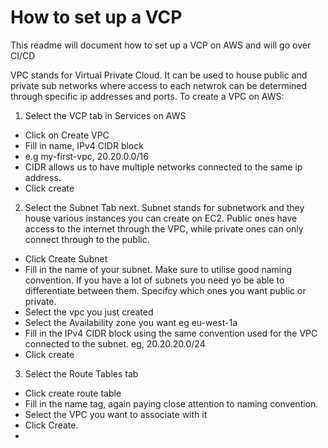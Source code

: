 # How to set up a VCP

This readme will document how to set up a VCP on AWS and will go over CI/CD

VPC stands for Virtual Private Cloud. It can be used to house public and private sub networks where access to each netwrok can be determined through specific ip addresses and ports.
To create a VPC on AWS:

1. Select the VCP tab in Services on AWS
  - Click on Create VPC
  - Fill in name, IPv4 CIDR block
  - e.g my-first-vpc, 20.20.0.0/16
  - CIDR allows us to have multiple networks connected to the same ip address.
  - Click create

2. Select the Subnet Tab next. Subnet stands for subnetwork and they house various instances you can create on EC2. Public ones have access to the internet through the VPC, while private ones can only connect through to the public.
  - Click Create Subnet
  - Fill in the name of your subnet. Make sure to utilise good naming convention. If you have a lot of subnets you need yo be able to differentiate between them. Specifcy which ones you want public or private.
  - Select the vpc you just created
  - Select the Availability zone you want eg eu-west-1a
  - Fill in the IPv4 CIDR block using the same convention used for the VPC connected to the subnet. eg, 20.20.20.0/24
  - Click create

3. Select the Route Tables tab
  - Click create route table
  - Fill in the name tag, again paying close attention to naming convention.
  - Select the VPC you want to associate with it
  - Click Create.
  -
